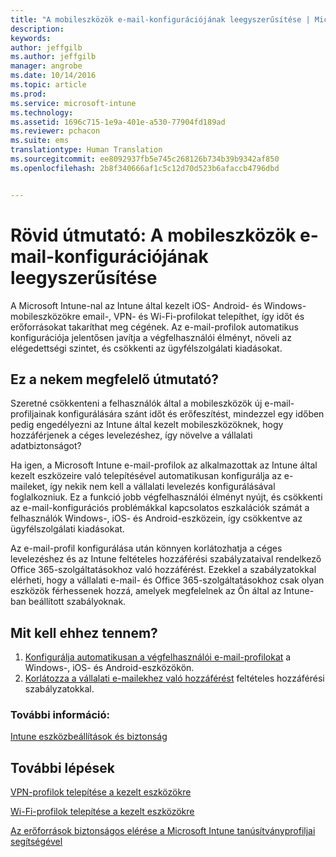 ```yaml
---
title: "A mobileszközök e-mail-konfigurációjának leegyszerűsítése | Microsoft Intune"
description: 
keywords: 
author: jeffgilb
ms.author: jeffgilb
manager: angrobe
ms.date: 10/14/2016
ms.topic: article
ms.prod: 
ms.service: microsoft-intune
ms.technology: 
ms.assetid: 1696c715-1e9a-401e-a530-77904fd189ad
ms.reviewer: pchacon
ms.suite: ems
translationtype: Human Translation
ms.sourcegitcommit: ee8092937fb5e745c268126b734b39b9342af850
ms.openlocfilehash: 2b8f340666af1c5c12d70d523b6afaccb4796dbd


---
```


# Rövid útmutató: A mobileszközök e-mail-konfigurációjának leegyszerűsítése
A Microsoft Intune-nal az Intune által kezelt iOS- Android- és Windows-mobileszközökre email-, VPN- és Wi-Fi-profilokat telepíthet, így időt és erőforrásokat takaríthat meg cégének. Az e-mail-profilok automatikus konfigurációja jelentősen javítja a végfelhasználói élményt, növeli az elégedettségi szintet, és csökkenti az ügyfélszolgálati kiadásokat.

## Ez a nekem megfelelő útmutató?
Szeretné csökkenteni a felhasználók által a mobileszközök új e-mail-profiljainak konfigurálására szánt időt és erőfeszítést, mindezzel egy időben pedig engedélyezni az Intune által kezelt mobileszközöknek, hogy hozzáférjenek a céges levelezéshez, így növelve a vállalati adatbiztonságot?

Ha igen, a Microsoft Intune e-mail-profilok az alkalmazottak az Intune által kezelt eszközeire való telepítésével automatikusan konfigurálja az e-maileket, így nekik nem kell a vállalati levelezés konfigurálásával foglalkozniuk. Ez a funkció jobb végfelhasználói élményt nyújt, és csökkenti az e-mail-konfigurációs problémákkal kapcsolatos eszkalációk számát a felhasználók Windows-, iOS- és Android-eszközein, így csökkentve az ügyfélszolgálati kiadásokat.

Az e-mail-profil konfigurálása után könnyen korlátozhatja a céges levelezéshez és az Intune feltételes hozzáférési szabályzataival rendelkező Office 365-szolgáltatásokhoz való hozzáférést. Ezekkel a szabályzatokkal elérheti, hogy a vállalati e-mail- és Office 365-szolgáltatásokhoz csak olyan eszközök férhessenek hozzá, amelyek megfelelnek az Ön által az Intune-ban beállított szabályoknak.

## Mit kell ehhez tennem?
1.  [Konfigurálja automatikusan a végfelhasználói e-mail-profilokat](/intune/deploy-use/configure-access-to-corporate-email-using-email-profiles-with-microsoft-intune) a Windows-, iOS- és Android-eszközökön.
2.  [Korlátozza a vállalati e-mailekhez való hozzáférést](/intune/deploy-use/restrict-access-to-email-and-o365-services-with-microsoft-intune) feltételes hozzáférési szabályzatokkal.


### További információ:
[Intune eszközbeállítások és biztonság](/intune/deploy-use/manage-settings-and-features-on-your-devices-with-microsoft-intune-policies)

## További lépések
[VPN-profilok telepítése a kezelt eszközökre](/intune/deploy-use/vpn-connections-in-microsoft-intune)

[Wi-Fi-profilok telepítése a kezelt eszközökre](/intune/deploy-use/wi-fi-connections-in-microsoft-intune)

[Az erőforrások biztonságos elérése a Microsoft Intune tanúsítványprofiljai segítségével](/intune/deploy-use/secure-resource-access-with-certificate-profiles)



<!--HONumber=Oct16_HO3-->


